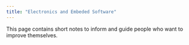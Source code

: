 ```yaml
---
title: "Electronics and Embeded Software"
---
```

This page contains short notes to inform and guide people who want to improve themselves. 
